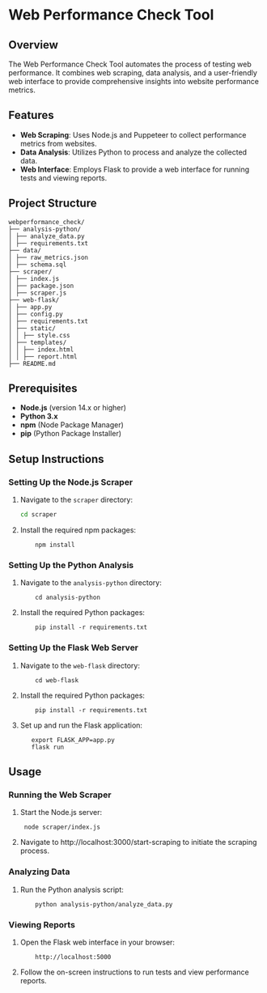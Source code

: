 # Web Performance Check Tool

## Overview
The Web Performance Check Tool automates the process of testing web performance. It combines web scraping, data analysis, and a user-friendly web interface to provide comprehensive insights into website performance metrics.

## Features
- **Web Scraping**: Uses Node.js and Puppeteer to collect performance metrics from websites.
- **Data Analysis**: Utilizes Python to process and analyze the collected data.
- **Web Interface**: Employs Flask to provide a web interface for running tests and viewing reports.

## Project Structure
    webperformance_check/
    ├── analysis-python/
    │ ├── analyze_data.py
    │ ├── requirements.txt
    ├── data/
    │ ├── raw_metrics.json
    │ ├── schema.sql
    ├── scraper/
    │ ├── index.js
    │ ├── package.json
    │ ├── scraper.js
    ├── web-flask/
    │ ├── app.py
    │ ├── config.py
    │ ├── requirements.txt
    │ ├── static/
    │ │ ├── style.css
    │ ├── templates/
    │ │ ├── index.html
    │ │ ├── report.html
    ├── README.md


## Prerequisites
- **Node.js** (version 14.x or higher)
- **Python 3.x**
- **npm** (Node Package Manager)
- **pip** (Python Package Installer)

## Setup Instructions

### Setting Up the Node.js Scraper
1. Navigate to the `scraper` directory:
   ```bash
   cd scraper
2. Install the required npm packages:
    ```
        npm install

### Setting Up the Python Analysis
1. Navigate to the `analysis-python` directory:
    ```
        cd analysis-python
2. Install the required Python packages:
    ```
        pip install -r requirements.txt

### Setting Up the Flask Web Server
1. Navigate to the `web-flask` directory:
    ```
        cd web-flask
2. Install the required Python packages:
    ```
        pip install -r requirements.txt
3. Set up and run the Flask application:
    ```
       export FLASK_APP=app.py
       flask run

## Usage

### Running the Web Scraper
1. Start the Node.js server:
   ```
    node scraper/index.js
2. Navigate to http://localhost:3000/start-scraping to initiate the scraping process.

### Analyzing Data
1. Run the Python analysis script:
    ```
        python analysis-python/analyze_data.py

### Viewing Reports
1. Open the Flask web interface in your browser:
    ```
        http://localhost:5000
2. Follow the on-screen instructions to run tests and view performance reports.    